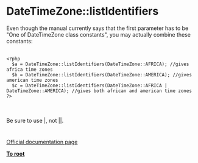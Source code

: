 # DateTimeZone::listIdentifiers



Even though the manual currently says that the first parameter has to be "One of DateTimeZone class constants", you may actually combine these constants:<br><br>

```
<?php
  $a = DateTimeZone::listIdentifiers(DateTimeZone::AFRICA); //gives africa time zones
  $b = DateTimeZone::listIdentifiers(DateTimeZone::AMERICA); //gives american time zones
  $c = DateTimeZone::listIdentifiers(DateTimeZone::AFRICA | DateTimeZone::AMERICA); //gives both african and american time zones
?>
```
<br><br>Be sure to use |, not ||.  

#

[Official documentation page](https://www.php.net/manual/en/datetimezone.listidentifiers.php)

**[To root](/README.md)**
